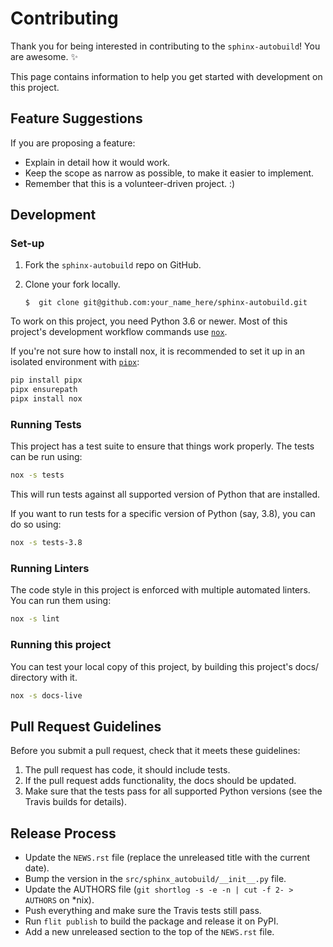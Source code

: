 # Contributing

Thank you for being interested in contributing to the `sphinx-autobuild`! You
are awesome. :sparkles:

This page contains information to help you get started with development on this
project.

## Feature Suggestions

If you are proposing a feature:

* Explain in detail how it would work.
* Keep the scope as narrow as possible, to make it easier to implement.
* Remember that this is a volunteer-driven project. :)

## Development

### Set-up

1. Fork the `sphinx-autobuild` repo on GitHub.
2. Clone your fork locally.

    ```
    $  git clone git@github.com:your_name_here/sphinx-autobuild.git
    ```

To work on this project, you need Python 3.6 or newer. Most of this project's
development workflow commands use [`nox`](https://nox.readthedocs.io/).

If you're not sure how to install nox, it is recommended to set it up in an isolated environment with [`pipx`](https://pipxproject.github.io/pipx/installation/):

```bash
pip install pipx
pipx ensurepath
pipx install nox
```

### Running Tests

This project has a test suite to ensure that things work properly. The tests can be run using:

```bash
nox -s tests
```

This will run tests against all supported version of Python that are installed.

If you want to run tests for a specific version of Python (say, 3.8), you can
do so using:

```bash
nox -s tests-3.8
```

### Running Linters

The code style in this project is enforced with multiple automated linters. You
can run them using:

```bash
nox -s lint
```

### Running this project

You can test your local copy of this project, by building this project's docs/ directory with it.

```bash
nox -s docs-live
```

## Pull Request Guidelines

Before you submit a pull request, check that it meets these guidelines:

1. The pull request has code, it should include tests.
2. If the pull request adds functionality, the docs should be updated.
3. Make sure that the tests pass for all supported Python versions (see the
   Travis builds for details).

## Release Process

* Update the `NEWS.rst` file (replace the unreleased title with the current
  date).
* Bump the version in the `src/sphinx_autobuild/__init__.py` file.
* Update the AUTHORS file (`git shortlog -s -e -n | cut -f 2- > AUTHORS` on *nix).
* Push everything and make sure the Travis tests still pass.
* Run `flit publish` to build the package and release it on PyPI.
* Add a new unreleased section to the top of the `NEWS.rst` file.
